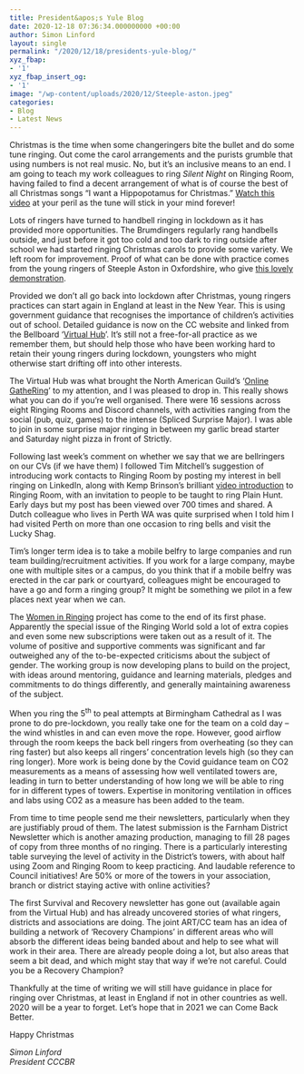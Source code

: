 ```yaml
---
title: President&apos;s Yule Blog
date: 2020-12-18 07:36:34.000000000 +00:00
author: Simon Linford
layout: single
permalink: "/2020/12/18/presidents-yule-blog/"
xyz_fbap:
- '1'
xyz_fbap_insert_og:
- '1'
image: "/wp-content/uploads/2020/12/Steeple-aston.jpeg"
categories:
- Blog
- Latest News
---
```

Christmas is the time when some changeringers bite the bullet and do some tune ringing. Out come the carol arrangements and the purists grumble that using numbers is not real music. No, but it’s an inclusive means to an end. I am going to teach my work colleagues to ring _Silent Night_ on Ringing Room, having failed to find a decent arrangement of what is of course the best of all Christmas songs “I want a Hippopotamus for Christmas.” <a href="https://youtu.be/vsvOrtcrA5c" target="_blank" rel="noopener">Watch this video</a> at your peril as the tune will stick in your mind forever!

Lots of ringers have turned to handbell ringing in lockdown as it has provided more opportunities. The Brumdingers regularly rang handbells outside, and just before it got too cold and too dark to ring outside after school we had started ringing Christmas carols to provide some variety. We left room for improvement. Proof of what can be done with practice comes from the young ringers of Steeple Aston in Oxfordshire, who give <a href="https://youtu.be/HCsvxLsM93g" target="_blank" rel="noopener">this lovely demonstration</a>.

Provided we don’t all go back into lockdown after Christmas, young ringers practices can start again in England at least in the New Year. This is using government guidance that recognises the importance of children’s activities out of school. Detailed guidance is now on the CC website and linked from the Bellboard ‘<a href="https://bb.ringingworld.co.uk/virtual-hub.php" target="_blank" rel="noopener">Virtual Hub</a>’. It’s still not a free-for-all practice as we remember them, but should help those who have been working hard to retain their young ringers during lockdown, youngsters who might otherwise start drifting off into other interests.

The Virtual Hub was what brought the North American Guild’s ‘<a href="https://sites.google.com/view/nagcr-ogr/home?authuser=0" target="_blank" rel="noopener">Online GatheRing</a>’ to my attention, and I was pleased to drop in. This really shows what you can do if you’re well organised. There were 16 sessions across eight Ringing Rooms and Discord channels, with activities ranging from the social (pub, quiz, games) to the intense (Spliced Surprise Major). I was able to join in some surprise major ringing in between my garlic bread starter and Saturday night pizza in front of Strictly.

Following last week’s comment on whether we say that we are bellringers on our CVs (if we have them) I followed Tim Mitchell’s suggestion of introducing work contacts to Ringing Room by posting my interest in bell ringing on LinkedIn, along with Kemp Brinson’s brilliant <a href="https://youtu.be/l0mYK8QQx8w" target="_blank" rel="noopener">video introduction</a> to Ringing Room, with an invitation to people to be taught to ring Plain Hunt. Early days but my post has been viewed over 700 times and shared. A Dutch colleague who lives in Perth WA was quite surprised when I told him I had visited Perth on more than one occasion to ring bells and visit the Lucky Shag.

Tim’s longer term idea is to take a mobile belfry to large companies and run team building/recruitment activities. If you work for a large company, maybe one with multiple sites or a campus, do you think that if a mobile belfry was erected in the car park or courtyard, colleagues might be encouraged to have a go and form a ringing group? It might be something we pilot in a few places next year when we can.

The <a href="https://www.womeninringing.info/" target="_blank" rel="noopener">Women in Ringing</a> project has come to the end of its first phase. Apparently the special issue of the Ringing World sold a lot of extra copies and even some new subscriptions were taken out as a result of it. The volume of positive and supportive comments was significant and far outweighed any of the to-be-expected criticisms about the subject of gender. The working group is now developing plans to build on the project, with ideas around mentoring, guidance and learning materials, pledges and commitments to do things differently, and generally maintaining awareness of the subject.

When you ring the 5<sup>th</sup> to peal attempts at Birmingham Cathedral as I was prone to do pre-lockdown, you really take one for the team on a cold day – the wind whistles in and can even move the rope. However, good airflow through the room keeps the back bell ringers from overheating (so they can ring faster) but also keeps all ringers’ concentration levels high (so they can ring longer). More work is being done by the Covid guidance team on CO2 measurements as a means of assessing how well ventilated towers are, leading in turn to better understanding of how long we will be able to ring for in different types of towers. Expertise in monitoring ventilation in offices and labs using CO2 as a measure has been added to the team.

From time to time people send me their newsletters, particularly when they are justifiably proud of them. The latest submission is the Farnham District Newsletter which is another amazing production, managing to fill 28 pages of copy from three months of no ringing. There is a particularly interesting table surveying the level of activity in the District’s towers, with about half using Zoom and Ringing Room to keep practicing. And laudable reference to Council initiatives! Are 50% or more of the towers in your association, branch or district staying active with online activities?

The first Survival and Recovery newsletter has gone out (available again from the Virtual Hub) and has already uncovered stories of what ringers, districts and associations are doing. The joint ART/CC team has an idea of building a network of ‘Recovery Champions’ in different areas who will absorb the different ideas being banded about and help to see what will work in their area. There are already people doing a lot, but also areas that seem a bit dead, and which might stay that way if we’re not careful. Could you be a Recovery Champion?

Thankfully at the time of writing we will still have guidance in place for ringing over Christmas, at least in England if not in other countries as well. 2020 will be a year to forget. Let’s hope that in 2021 we can Come Back Better.

Happy Christmas

_Simon Linford_  
_President CCCBR_
